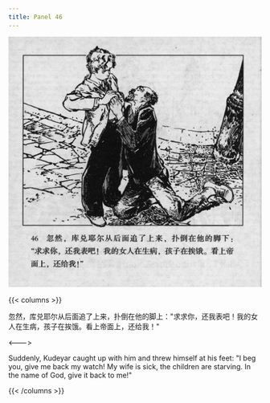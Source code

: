 ```yaml
---
title: Panel 46
---
```


![biao page](./../../../images/biao/seifert0726_biao_0050_046.jpg)

{{< columns >}}

忽然，库兑耶尔从后面追了上来，扑倒在他的脚上："求求你，还我表吧！我的女人在生病，孩子在挨饿。看上帝面上，还给我！"

<--->

Suddenly, Kudeyar caught up with him and threw himself at his feet: "I beg you, give me back my watch! My wife is sick, the children are starving. In the name of God, give it back to me!"

{{< /columns >}}
